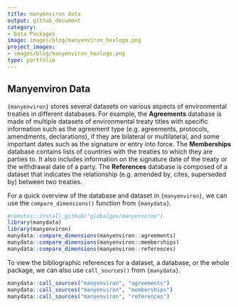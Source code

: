 ```yaml
---
title: manyenviron data
output: github_document
category:
- Data Packages
image: images/blog/manyenviron_hexlogo.png
project_images:
- images/blog/manyenviron_hexlogo.png
type: portfolio
---
```




## Manyenviron Data

`{manyenviron}` stores several datasets on various aspects of environmental treaties in different databases.
For example, the **Agreements** database is made of multiple datasets of environmental treaty titles with
specific information such as the agreement type (e.g. agreements, protocols, amendments, declarations), if
they are bilateral or multilateral, and some important dates such as the signature or entry into force.
The **Memberships** database contains lists of countries with the treaties to which they are parties to. It
also includes information on the signature date of the treaty or the withdrawal date of a party.
The **References** database is composed of a dataset that indicates the relationship (e.g. amended by,
cites, superseded by) between two treaties.

For a quick overview of the database and dataset in `{manyenviron}`, we can use the `compare_dimensions()` function from `{manydata}`.


```r
#remotes::install_github("globalgov/manyenviron")
library(manydata)
library(manyenviron)
manydata::compare_dimensions(manyenviron::agreements)
manydata::compare_dimensions(manyenviron::memberships)
manydata::compare_dimensions(manyenviron::references)
```

To view the bibliographic references for a dataset, a database, or the whole package, we can also use `call_sources()` from `{manydata}`.


```r
manydata::call_sources("manyenviron", "agreements")
manydata::call_sources("manyenviron", "memberships")
manydata::call_sources("manyenviron", "references")
```

